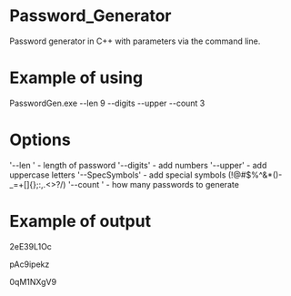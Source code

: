 # Password_Generator
  Password generator in C++ with parameters via the command line. 
  
# Example of using

  PasswordGen.exe --len 9 --digits --upper --count 3

# Options

  '--len <num>' - length of password
  '--digits' - add numbers
  '--upper' - add uppercase letters
  '--SpecSymbols' - add special symbols (!@#$%^&*()-_=+[]{};:,.<>?/)
  '--count <num>' - how many passwords to generate

# Example of output

2eE39L1Oc

pAc9ipekz

0qM1NXgV9

